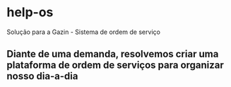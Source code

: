 # help-os
Solução para a Gazin - Sistema de ordem de serviço

## Diante de uma demanda, resolvemos criar uma plataforma de ordem de serviços para organizar nosso dia-a-dia
